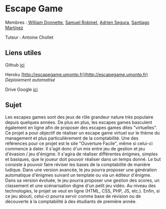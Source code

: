 # Escape Game

Membres : [William Donnette](https://github.com/william-donnette), [Samuel Robinet](https://github.com/samuel-robinet), [Adrien Segura](https://github.com/adrien-segura), [Santiago Martinez](https://github.com/santiago-martinez117)

Tuteur : Antoine Chollet

## Liens utiles

Github  [ici](https://github.com/samuel-robinet/EscapeGame)

Heroku  [http://escapegame.umontp.fr](http://escapegame.umontp.fr)
*Déploiement automatisé*

Drive Google [ici](https://drive.google.com/drive/folders/1pBI3SzFK3pdj9aD3lpMhc2XVij7rbfO9?usp=sharing)


## Sujet

Les escapes games sont des jeux de rôle grandeur nature très populaire depuis quelques années. De plus en plus, les escapes games basculent également en ligne afin de proposer des escapes games dites "virtuelles". Ce projet a pour objectif de réaliser un escape game virtuel sur le thème du management et plus particulièrement de la comptabilité. Une des références pour ce projet est le site "Ouverture Facile", même si celui-ci commence à dater. Il s'agit donc d'un mix entre jeu de gestion et jeu d'évasion / jeu d'énigme. Il s'agira de réaliser différentes énigmes, simples et basiques, que le joueur doit pouvoir réaliser dans un temps donné. Le but consiste à pouvoir faire réviser les bases de la comptabilité de manière ludique. Dans une version avancée, le jeu pourra proposer une génération automatique d'énigmes suivant un template ou via un éditeur d'énigme. Dans sa version évoluée, le jeu pourra proposer une gestion des scores, un classement et une scénarisation digne d'un petit jeu vidéo. Au niveau des technologies, le projet se veut en ligne (HTML, CSS, PHP, JS, etc.). Enfin, si ce jeu abouti, celui-ci pourra servir comme base de révision ou de découverte à la comptabilité à des étudiants de première année.

